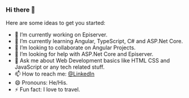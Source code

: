 ### Hi there 👋



Here are some ideas to get you started:

- 🔭 I’m currently working on Episerver.
- 🌱 I’m currently learning Angular, TypeScript, C# and ASP.Net Core.
- 👯 I’m looking to collaborate on Angular Projects.
- 🤔 I’m looking for help with ASP.Net Core and Episerver.
- 💬 Ask me about Web Development basics like HTML CSS and JavaScript or any tech related stuff.
- 📫 How to reach me: [@LinkedIn](https://www.linkedin.com/in/kamal-hussain-7a05922a/)
- 😄 Pronouns: He/His.
- ⚡ Fun fact: I love to travel.
